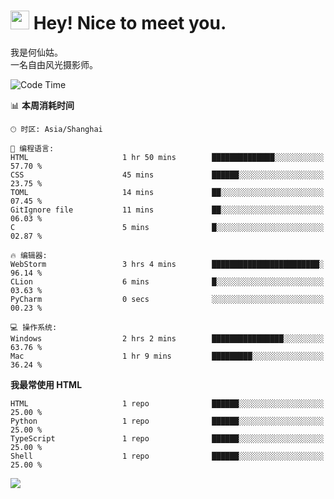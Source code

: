 <h1><img src="https://emojis.slackmojis.com/emojis/images/1531849430/4246/blob-sunglasses.gif?1531849430" width="30"/> Hey! Nice to meet you.</h1>

我是何仙姑。<br>
一名自由风光摄影师。<br>

<!--START_SECTION:waka-->
![Code Time](http://img.shields.io/badge/Code%20Time-4%20hrs%2010%20mins-blue)

📊 **本周消耗时间** 

```text
🕑︎ 时区: Asia/Shanghai

💬 编程语言: 
HTML                     1 hr 50 mins        ██████████████░░░░░░░░░░░   57.70 % 
CSS                      45 mins             ██████░░░░░░░░░░░░░░░░░░░   23.75 % 
TOML                     14 mins             ██░░░░░░░░░░░░░░░░░░░░░░░   07.45 % 
GitIgnore file           11 mins             ██░░░░░░░░░░░░░░░░░░░░░░░   06.03 % 
C                        5 mins              █░░░░░░░░░░░░░░░░░░░░░░░░   02.87 % 

🔥 编辑器: 
WebStorm                 3 hrs 4 mins        ████████████████████████░   96.14 % 
CLion                    6 mins              █░░░░░░░░░░░░░░░░░░░░░░░░   03.63 % 
PyCharm                  0 secs              ░░░░░░░░░░░░░░░░░░░░░░░░░   00.23 % 

💻 操作系统: 
Windows                  2 hrs 2 mins        ████████████████░░░░░░░░░   63.76 % 
Mac                      1 hr 9 mins         █████████░░░░░░░░░░░░░░░░   36.24 % 
```

**我最常使用 HTML** 

```text
HTML                     1 repo              ██████░░░░░░░░░░░░░░░░░░░   25.00 % 
Python                   1 repo              ██████░░░░░░░░░░░░░░░░░░░   25.00 % 
TypeScript               1 repo              ██████░░░░░░░░░░░░░░░░░░░   25.00 % 
Shell                    1 repo              ██████░░░░░░░░░░░░░░░░░░░   25.00 % 
```




<!--END_SECTION:waka-->


![](https://komarev.com/ghpvc/?username=hexgu)
